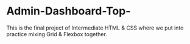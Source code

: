 # Admin-Dashboard-Top-
This is the final project of Intermediate HTML &amp; CSS where we put into practice mixing Grid &amp; Flexbox together. 
